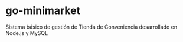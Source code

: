 # go-minimarket
Sistema básico de gestión de Tienda de Conveniencia desarrollado en Node.js y MySQL

